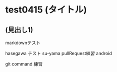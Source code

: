 ﻿# test0415 (タイトル)
## (見出し1)
markdownテスト

hasegawa テスト
su-yama pullRequest練習
android

git command 練習
